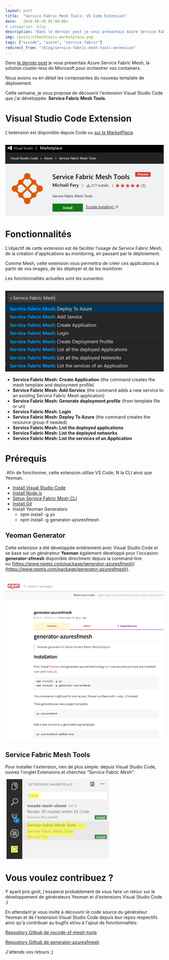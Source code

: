 ```yaml
---
layout: post
title:  "Service Fabric Mesh Tools: VS Code Extension"
date:   2018-08-20 05:00:00<
# categories: blog
description: "Dans le dernier post je vous présentais Azure Service Fabric Mesh, la solution cluster-less de Microsoft pour orchestrer vos containers. Cette semaine, je vous propose de découvrir l'extension VS Code que j'ai développée: Service Fabric Mesh Tools."
img: /posts/sfmeshtools-marketplace.png
tags: ["vscode", "azure", "service fabric"]
redirect_from: "/blog/service-fabric-mesh-tools-extension"
---
```


Dans [le dernier post](/blog/service-fabric-mesh-public-preview/) je vous présentais Azure Service Fabric Mesh, la solution cluster-less de Microsoft pour orchestrer vos containers.

Nous avions vu en détail les composantes du nouveau template de déploiement.

Cette semaine, je vous propose de découvrir l'extension Visual Studio Code que j'ai développée: **Service Fabric Mesh Tools**.

# Visual Studio Code Extension

L'extension est disponible depuis Code ou [sur le MarketPlace](https://marketplace.visualstudio.com/items?itemName=mfery.sf-mesh-tools).

 ![generator-azuresfmesh.png](/assets/img/posts/sfmeshtools-marketplace.png)

# Fonctionnalités

L'objectif de cette extension est de faciliter l'usage de Service Fabric Mesh, de la création d'applications au monitoring, en passant par le déploiement.

Comme Mesh, cette extension vous permettra de créer ces applications à partir de vos images, de les déployer et de les monitorer.

Les fonctionnalités actuelles sont les suivantes:

 ![sfmeshtools-commands.png](/assets/img/posts/sfmeshtools-commands.png)

*   **Service Fabric Mesh: Create Application** (the command creates the mesh template and deployment profile)
*   **Service Fabric Mesh: Add Service** (the command adds a new service to an existing Service Fabric Mesh application)
*   **Service Fabric Mesh: Generate deployment profile** (from template file or uri)
*   **Service Fabric Mesh: Login**
*   **Service Fabric Mesh: Deploy To Azure** (the command creates the resource group if needed)
*   **Service Fabric Mesh: List the deployed applications**
*   **Service Fabric Mesh: List the deployed networks**
*   **Service Fabric Mesh: List the services of an Application**

# Prérequis

 Afin de fonctionner, cette extension utilise VS Code, N la CLI ainsi que Yeoman.

*   [Install Visual Studio Code](https://code.visualstudio.com/)
*   [Install Node.js](https://nodejs.org/en/)
*   [Setup Service Fabric Mesh CLI](https://docs.microsoft.com/en-us/azure/service-fabric-mesh/service-fabric-mesh-howto-setup-cli)
*   [Install Git](https://git-scm.com/)
*   Install Yeoman Generators
    *   npm install -g yo
    *   npm install -g generator-azuresfmesh

## Yeoman Generator

Cette extension a été développée entièrement avec Visual Studio Code et se base sur un générateur **Yeoman** également développé pour l'occasion: **generator-sfmesh** disponible directment depuis la command-line ou [https://www.npmjs.com/package/generator-azuresfmesh](https://www.npmjs.com/package/generator-azuresfmesh).

 ![generator-azuresfmesh.png](/assets/img/posts/generator-azuresfmesh.png)

## Service Fabric Mesh Tools

Pour installer l'extension, rien de plus simple: depuis Visual Studio Code, ouvrez l'onglet Extensions et cherchez _"Service Fabric Mesh"_.

 ![generator-azuresfmesh.png](/assets/img/posts/sfmeshtools-install.png)

# Vous voulez contribuez ?

Y ayant pris goût, j'essaierai probablement de vous faire un retour sur le développement de générateurs Yeoman et d'extensions Visual Studio Code :)

En attendant je vous invite à découvrir le code source du générateur Yeoman et de l'extension Visual Studio Code depuis leur repos respectifs ainsi qu'à contribuer au bugfix et/ou à l'ajout de fonctionnalités:

<span style="color: #0000ee; text-decoration-line: underline;">[Repository Github de vscode-sf-mesh-tools](https://github.com/michaelfery/vscode-sf-mesh-tools)</span>

<span style="color: #0000ee; text-decoration-line: underline;">[Repository Github de generator-azuresfmesh](https://github.com/michaelfery/generator-azuresfmesh)</span>

J'attends vos retours ;)